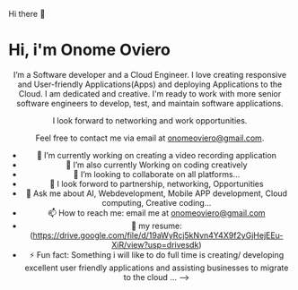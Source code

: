  Hi there 👋
<h1>Hi, 
 i'm Onome Oviero</h1>
<center>

 I’m a Software developer and a Cloud Engineer. I love creating responsive and User-friendly Applications(Apps) and deploying Applications to the Cloud. I am dedicated and creative. I'm ready to work with more senior software engineers to develop, test, and maintain software applications.

I look forward to networking and work opportunities.

Feel free to contact me via email at onomeoviero@gmail.com.
 

- 🔭 I’m currently working on creating a video recording application
- 🌱 I’m also currently Working on coding creatively
- 👯 I’m looking to collaborate on all platforms...
- 🤔 I look forword to partnership, networking, Opportunities
- 💬 Ask me about AI, Webdevelopment, Mobile APP development, Cloud computing, Creative coding...
- 📫 How to reach me: email me at onomeoviero@gmail.com
- 🔭 my resume: (https://drive.google.com/file/d/19aWyRcj5kNvn4Y4X9f2yGjHejEEu-XiR/view?usp=drivesdk)
- ⚡ Fun fact: Something i will like to do full time is creating/ developing excellent user friendly applications and assisting businesses to migrate to the cloud ...
-->
</center>
